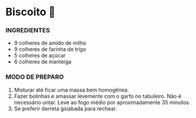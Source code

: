 # Biscoito :cookie:

### INGREDIENTES

- 9 colheres de amído de milho
- 9 colheres de farinha de trigo
- 5 colheres de açúcar
- 6 colheres de manteiga

### MODO DE PREPARO

1. Misturar até ficar uma massa bem homogênea.
2. Fazer bolinhas e amassar levemente com o garfo no tabuleiro. Não é necessário untar. Leve ao fogo médio por aproximadamente 35 minutos.
3. Se preferir derreta goiabada para rechear.